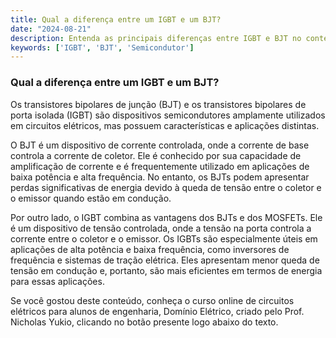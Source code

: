 ```yaml
---
title: Qual a diferença entre um IGBT e um BJT?
date: "2024-08-21"
description: Entenda as principais diferenças entre IGBT e BJT no contexto de semicondutores.
keywords: ['IGBT', 'BJT', 'Semicondutor']
---
```


### Qual a diferença entre um IGBT e um BJT?

Os transistores bipolares de junção (BJT) e os transistores bipolares de porta isolada (IGBT) são dispositivos semicondutores amplamente utilizados em circuitos elétricos, mas possuem características e aplicações distintas.

O BJT é um dispositivo de corrente controlada, onde a corrente de base controla a corrente de coletor. Ele é conhecido por sua capacidade de amplificação de corrente e é frequentemente utilizado em aplicações de baixa potência e alta frequência. No entanto, os BJTs podem apresentar perdas significativas de energia devido à queda de tensão entre o coletor e o emissor quando estão em condução.

Por outro lado, o IGBT combina as vantagens dos BJTs e dos MOSFETs. Ele é um dispositivo de tensão controlada, onde a tensão na porta controla a corrente entre o coletor e o emissor. Os IGBTs são especialmente úteis em aplicações de alta potência e baixa frequência, como inversores de frequência e sistemas de tração elétrica. Eles apresentam menor queda de tensão em condução e, portanto, são mais eficientes em termos de energia para essas aplicações.

Se você gostou deste conteúdo, conheça o curso online de circuitos elétricos para alunos de engenharia, Domínio Elétrico, criado pelo Prof. Nicholas Yukio, clicando no botão presente logo abaixo do texto.